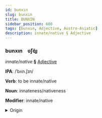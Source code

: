 ```yaml
---
id: bunxın
slug: bunxın
title: BUNXIN
sidebar_position: 600
tags: [bunxın, Adjective, Austro-Asiatic]
description: innate/native § Adjective
---
```


### bunxın&emsp;<span kind="abugida">ʋ̃ʃɋ̃ȷ</span>

*innate/native* **§** [Adjective](../../tags/Adjective)

**IPA**: /ˈbʌn.ʃɪn/

**Verb**: to be innate/native

**Noun**: innateness/nativeness

**Modifier**: innate/native

<details>
    <summary>Origin</summary>
    Vietnamese bẩm sinh [ʔɓəm˨˩˦ ʂɨn˧˧]<br/>
    <em>Austro-Asiatic Language Family</em>
</details>